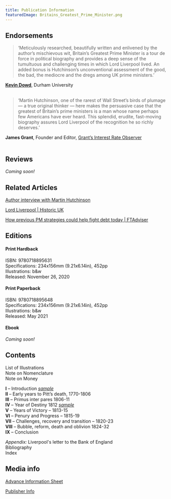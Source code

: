 ```yaml
---
title: Publication Information
featuredImage: Britains_Greatest_Prime_Minister.png
---
```


## Endorsements

> ‘Meticulously researched, beautifully written and enlivened by the author’s mischievous wit, Britain’s Greatest Prime Minister is a tour de force in political biography and provides a deep sense of the tumultuous and challenging times in which Lord Liverpool lived. An added bonus is Hutchinson’s unconventional assessment of the good, the bad, the mediocre and the dregs among UK prime ministers.’

**[Kevin Dowd](https://www.kevindowd.org/)**, Durham University<br><br>

> ‘Martin Hutchinson, one of the rarest of Wall Street’s birds of plumage — a true original thinker — here makes the persuasive case that the greatest of Britain’s prime ministers is a man whose name perhaps few Americans have ever heard. This splendid, erudite, fast-moving biography assures Lord Liverpool of the recognition he so richly deserves.’

**James Grant**, Founder and Editor, [Grant’s Interest Rate Observer](https://www.grantspub.com/)<br><br>

## Reviews

_Coming soon!_

## Related Articles

[Author interview with Martin Hutchinson](https://lutterworthpress.wordpress.com/2020/10/23/author-interview-with-martin-hutchinson/)

[Lord Liverpool | Historic UK](https://www.historic-uk.com/HistoryUK/HistoryofBritain/Lord-Liverpool/)

[How previous PM strategies could help fight debt today | FTAdviser](https://www.ftadviser.com/investments/2020/11/19/how-previous-pm-strategies-could-help-fight-debt-today/)

## Editions

#### Print Hardback

ISBN: 9780718895631<br>
Specifications: 234x156mm (9.21x6.14in), 452pp<br>
Illustrations: b&w<br>
Released: November 26, 2020<br>

#### Print Paperback

ISBN: 9780718895648<br>
Specifications: 234x156mm (9.21x6.14in), 452pp<br>
Illustrations: b&w<br>
Released: May 2021<br>

#### Ebook

_Coming soon!_

## Contents

List of Illustrations<br>
Note on Nomenclature<br>
Note on Money<br>

**I** – Introduction [_sample_](/docs/britains-greatest-prime-minister-ch1.pdf) <br>
**II** – Early years to Pitt’s death, 1770-1806<br>
**III** – Primus inter pares 1806-11<br>
**IV** – Year of Destiny 1812 [_sample_](/docs/britains-greatest-prime-minister-ch4.pdf)<br>
**V** – Years of Victory – 1813-15<br>
**VI** – Penury and Progress – 1815-19<br>
**VII** – Challenges, recovery and transition – 1820-23<br>
**VIII** – Bubble, reform, death and oblivion 1824-32<br>
**IX** – Conclusion

_Appendix:_ Liverpool's letter to the Bank of England<br>
Bibliography<br>
Index

## Media info

[Advance Information Sheet](/docs/Advance_Information_Sheet.pdf)

[Publisher Info](https://www.lutterworth.com/title-info.php/title/britains-greatest-prime-minister/)

